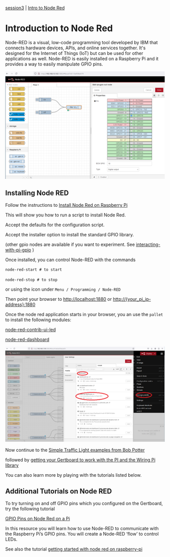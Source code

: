 [session3](../../session3/) | [Intro to Node Red](../docs/Node-Red-Intro.md)

# Introduction to Node Red

Node-RED is a visual, low-code programming tool developed by IBM that connects hardware devices, APIs, and online services together. 
It's designed for the Internet of Things (IoT) but can be used for other applications as well.
Node-RED is easily installed on a Raspberry Pi and it provides a way to easily manipulate GPIO pins. 

   ![alt text](../docs/images/NodeRED1.png "Figure NodeRED1.png")

## Installing Node RED
Follow the instructions to [Install Node Red on Raspberry Pi](https://nodered.org/docs/getting-started/raspberrypi)

This will show you how to run a script to install Node Red.

Accept the defaults for the configuration script.

Accept the installer option to install the standard GPIO library. 

(other gpio nodes are available if you want to experiment. 
See [interacting-with-pi-gpio](https://nodered.org/docs/faq/interacting-with-pi-gpio#node-red-node-pi-gpiod) )

Once installed, you can control Node-RED with the commands

```
node-red-start # to start

node-red-stop # to stop
```
or using the icon under `Menu / Programming / Node-RED`

Then point your browser to [http://localhost:1880](http://localhost:1880) or [http://{your_pi_ip-address}:1880](http://{your_pi_ip-address}:1880)

Once the node red application starts in your browser, you an use the `pallet` to install the following modules:

[node-red-contrib-ui-led](https://flows.nodered.org/node/node-red-contrib-ui-led)

[node-red-dashboard](https://flows.nodered.org/node/node-red-dashboard)

   ![alt text](../docs/images/InstallNodeRedDashboard.png "Figure InstallNodeRedDashboard.png")

Now continue to the [Simple Traffic Light examples from Bob Potter](../docs/Simple-Pi-NodeRed.md) 

followed by [getting your Gertboard to work with the PI and the Wiring Pi library](../docs/gertboard-wiringpi-intro.md)

You can also learn more by playing with the tutorials listed below.

## Additional Tutorials on Node RED

To try turning on and off GPIO pins which you configured on the Gertboard, try the following tutorial

[GPIO Pins on Node Red on a Pi](https://projects.raspberrypi.org/en/projects/getting-started-with-node-red/0)
 
In this resource you will learn how to use Node-RED to communicate with the Raspberry Pi’s GPIO pins. You will create a Node-RED ‘flow’ to control LEDs.

See also the tutorial [getting started with node red on raspberry-pi](https://randomnerdtutorials.com/getting-started-node-red-raspberry-pi/)



